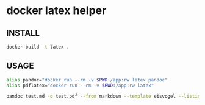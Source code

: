 # docker latex helper

## INSTALL

```bash
docker build -t latex .
```

## USAGE

```bash
alias pandoc="docker run --rm -v $PWD:/app:rw latex pandoc"
alias pdflatex="docker run --rm -v $PWD:/app:rw latex"
```

```bash
pandoc test.md -o test.pdf --from markdown --template eisvogel --listings
```

